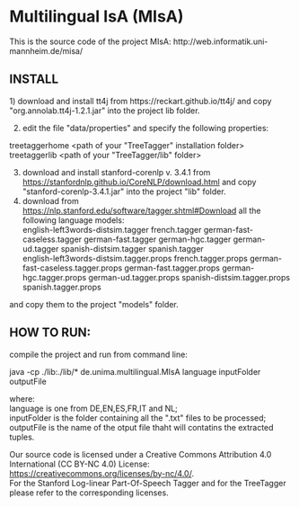 <h1> Multilingual IsA (MIsA)</h1>  
This is the source code of the project MIsA:  http://web.informatik.uni-mannheim.de/misa/
<h2>INSTALL</h2>  
1) download and install tt4j from https://reckart.github.io/tt4j/ and copy "org.annolab.tt4j-1.2.1.jar" into the project lib folder.  

2) edit the file "data/properties" and specify the following properties:  
  
  treetaggerhome	<path of your "TreeTagger" installation folder>  
  treetaggerlib	<path of your "TreeTagger/lib" folder>  
  
3) download and install stanford-corenlp v. 3.4.1 from https://stanfordnlp.github.io/CoreNLP/download.html and copy "stanford-corenlp-3.4.1.jar" into the project "lib" folder.
4) download from https://nlp.stanford.edu/software/tagger.shtml#Download all the following language models:  
english-left3words-distsim.tagger        french.tagger        german-fast-caseless.tagger        german-fast.tagger        german-hgc.tagger        german-ud.tagger        spanish-distsim.tagger        spanish.tagger  
english-left3words-distsim.tagger.props  french.tagger.props  german-fast-caseless.tagger.props  german-fast.tagger.props  german-hgc.tagger.props  german-ud.tagger.props  spanish-distsim.tagger.props  spanish.tagger.props  
  
and copy them to the project "models" folder.

<h2>HOW TO RUN:</h2>
compile the project and run from command line:  

java -cp ./lib:./lib/* de.unima.multilingual.MIsA language inputFolder outputFile  
  
where:  
language is one from DE,EN,ES,FR,IT and NL;  
inputFolder is the folder containing all the ".txt" files to be processed;  
outputFile is the name of the otput file thaht will contatins  the extracted tuples.   
  
Our source code is licensed under a Creative Commons Attribution 4.0 International (CC BY-NC 4.0) License: https://creativecommons.org/licenses/by-nc/4.0/.  
For the Stanford Log-linear Part-Of-Speech Tagger and for the TreeTagger please refer to the corresponding licenses.  

